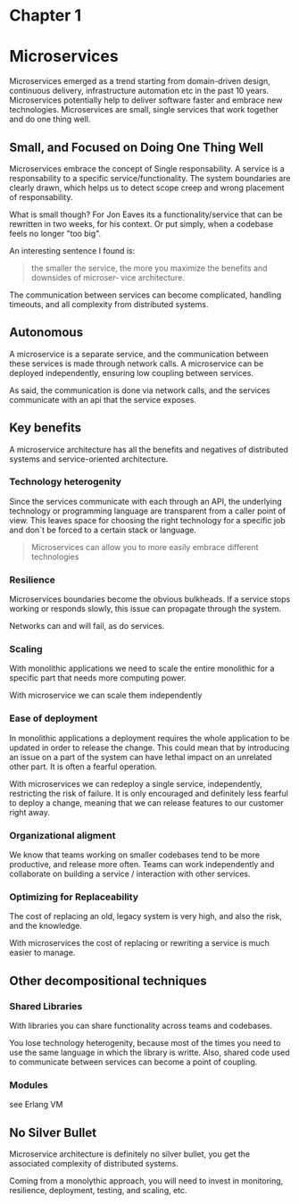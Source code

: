 # Chapter 1
# Microservices

Microservices emerged as a trend starting from domain-driven design, continuous delivery, infrastructure automation etc in the past 10 years.
Microservices potentially help to deliver software faster and embrace new technologies.
Microservices are small, single services that work together and do one thing well.

## Small, and Focused on Doing One Thing Well

Microservices embrace the concept of Single responsability. A service is a responsability to a specific service/functionality.
The system boundaries are clearly drawn, which helps us to detect scope creep and wrong placement of responsability.

What is small though? For Jon Eaves its a functionality/service that can be rewritten in two weeks, for his context. Or put simply, when a codebase feels no longer "too big".

An interesting sentence I found is: 

> the smaller the service, the more you maximize the benefits and downsides of microser‐ vice architecture.

The communication between services can become complicated, handling timeouts, and all complexity from distributed systems.


## Autonomous

A microservice is a separate service, and the communication between these services is made through network calls.
A microservice can be deployed independently, ensuring low coupling between services.

As said, the communication is done via network calls, and the services communicate with an api that the service exposes.


## Key benefits

A microservice architecture has all the benefits and negatives of distributed systems and service-oriented architecture.

### Technology heterogenity

Since the services communicate with each through an API, the underlying technology or programming language are transparent from a caller point of view.
This leaves space for choosing the right technology for a specific job and don`t be forced to a certain stack or language.

> Microservices can allow you to more easily embrace different technologies

### Resilience

Microservices boundaries become the obvious bulkheads. If a service stops working or responds slowly, this issue can propagate through the system.

Networks can and will fail, as do services.

### Scaling

With monolithic applications we need to scale the entire monolithic for a specific part that needs more computing power.

With microservice we can scale them independently

### Ease of deployment

In monolithic applications a deployment requires the whole application to be updated in order to release the change.
This could mean that by introducing an issue on a part of the system can have lethal impact on an unrelated other part.
It is often a fearful operation.

With microservices we can redeploy a single service, independently, restricting the risk of failure.
It is only encouraged and definitely less fearful to deploy a change, meaning that we can release features to our customer right away.

### Organizational aligment

We know that teams working on smaller codebases tend to be more productive, and release more often.
Teams can work independently and collaborate on building a service / interaction with other services.

### Optimizing for Replaceability

The cost of replacing an old, legacy system is very high, and also the risk, and the knowledge.

With microservices the cost of replacing or rewriting a service is much easier to manage.



## Other decompositional techniques

### Shared Libraries

With libraries you can share functionality across teams and codebases.

You lose technology heterogenity, because most of the times you need to use the same language in which the library is writte.
Also, shared code used to communicate between services can become a point of coupling.

### Modules

see Erlang VM



## No Silver Bullet

Microservice architecture is definitely no silver bullet, you get the associated complexity of distributed systems.

Coming from a monolythic approach, you will need to invest in monitoring, resilience, deployment, testing, and scaling, etc.




